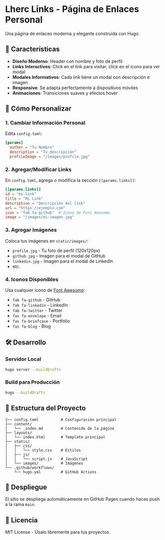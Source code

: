 # Lherc Links - Página de Enlaces Personal

Una página de enlaces moderna y elegante construida con Hugo.

## 🎨 Características

- **Diseño Moderno**: Header con nombre y foto de perfil
- **Links Interactivos**: Click en el link para visitar, click en el ícono para ver modal
- **Modales Informativos**: Cada link tiene un modal con descripción e imagen
- **Responsive**: Se adapta perfectamente a dispositivos móviles
- **Animaciones**: Transiciones suaves y efectos hover

## 🚀 Cómo Personalizar

### 1. Cambiar Información Personal

Edita `config.toml`:

```toml
[params]
  author = "Tu Nombre"
  description = "Tu descripción"
  profileImage = "/images/profile.jpg"
```

### 2. Agregar/Modificar Links

En `config.toml`, agrega o modifica la sección `[[params.links]]`:

```toml
[[params.links]]
id = "mi-link"
title = "Mi Link"
description = "Descripción del link"
url = "https://ejemplo.com"
icon = "fab fa-github"  # Icono de Font Awesome
image = "/images/mi-imagen.jpg"
```

### 3. Agregar Imágenes

Coloca tus imágenes en `static/images/`:
- `profile.jpg` - Tu foto de perfil (120x120px)
- `github.jpg` - Imagen para el modal de GitHub
- `linkedin.jpg` - Imagen para el modal de LinkedIn
- etc.

### 4. Iconos Disponibles

Usa cualquier icono de [Font Awesome](https://fontawesome.com/icons):
- `fab fa-github` - GitHub
- `fab fa-linkedin` - LinkedIn
- `fab fa-twitter` - Twitter
- `fas fa-envelope` - Email
- `fas fa-briefcase` - Portfolio
- `fas fa-blog` - Blog

## 🛠️ Desarrollo

### Servidor Local
```bash
hugo server --buildDrafts
```

### Build para Producción
```bash
hugo --buildDrafts
```

## 📁 Estructura del Proyecto

```
├── config.toml          # Configuración principal
├── content/
│   └── _index.md        # Contenido de la página
├── layouts/
│   └── index.html       # Template principal
├── static/
│   ├── css/
│   │   └── style.css    # Estilos
│   ├── js/
│   │   └── script.js    # JavaScript
│   └── images/          # Imágenes
└── .github/workflows/
    └── hugo.yml         # GitHub Actions
```

## 🚀 Despliegue

El sitio se despliega automáticamente en GitHub Pages cuando haces push a la rama `main`.

## 📝 Licencia

MIT License - Úsalo libremente para tus proyectos.